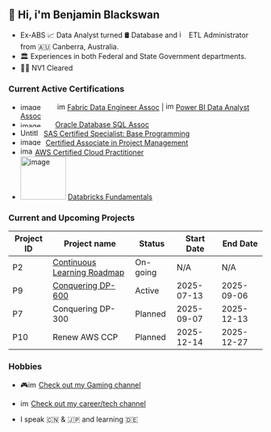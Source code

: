 ## 👋 Hi, i'm Benjamin Blackswan

* Ex-ABS 📈 Data Analyst turned 🛢 Database and <img width="15" height="15" alt="image" src="https://github.com/user-attachments/assets/327867b8-3609-43d7-b7a4-bc992534730b" />
ETL Administrator from 🇦🇺 Canberra, Australia.
* 🏛 Experiences in both Federal and State Government departments.
* 🕵🏻 NV1 Cleared

### Current Active Certifications
* <img width="69" height="14" alt="image" src="https://github.com/user-attachments/assets/e6b6814e-1efd-4e03-96f9-29db0f063567" /> <img width="16" height="15" alt="image" src="https://github.com/user-attachments/assets/9c71cdb3-364e-4ede-ac00-3b0d55dc9c2a" /> [Fabric Data Engineer Assoc](https://learn.microsoft.com/api/credentials/share/en-us/Ben/5BD50860584A6C01?sharingId=907311E47E585488) | <img width="16" height="16" alt="image" src="https://github.com/user-attachments/assets/7e8ccfe1-704e-4b38-a1d6-2ddc4b06b6e0" />
[Power BI Data Analyst Assoc](https://learn.microsoft.com/en-us/users/ben/credentials/d9cccfa80cf0c5b6)
* <img width="65" height="11" alt="image" src="https://github.com/user-attachments/assets/f833a1d8-7c49-423b-aa71-9933af2421d4" /> [Oracle Database SQL Assoc](https://catalog-education.oracle.com/ords/certview/sharebadge?id=1CC7EDBCCAD6C783CA6AC33E19B113ED3BA1121AAC068155332CF430EB87017C)
* <img width="42" height="15" alt="Untitled" src="https://github.com/user-attachments/assets/e17f29b3-7766-4a04-9e6f-22df99560c4c" /> [SAS Certified Specialist: Base Programming](https://www.credly.com/badges/98dfa795-4036-4b30-a89f-c374e7bcebfd)
* <img width="50" height="15" alt="image" src="https://github.com/user-attachments/assets/6fc533ce-abb7-42e2-a77e-e6daedefd191" />[Certified Associate in Project Management](https://www.credly.com/badges/3975dc4e-7158-44f3-b116-bdad3b8acd9a)
* <img width="25" height="16" alt="image" src="https://github.com/user-attachments/assets/bd5c1712-a3d5-4f12-b4fc-0eed9501b628" /> [AWS Certified Cloud Practitioner](https://www.credly.com/badges/0d0ea35d-e7ce-412c-aa1b-109b5d20cfb1)
* <img width="90" height="85" alt="image" src="https://github.com/user-attachments/assets/88a6089a-4939-447f-9dd9-48da406b0b8e" /> [Databricks Fundamentals](https://credentials.databricks.com/51a82c33-0e4e-461e-8ed8-98a491a0ed34#acc.XoNmS7QR)



### Current and Upcoming Projects
|Project ID |Project name|Status|Start Date|End Date|
|---|---|---|---|---|
|P2|[Continuous Learning Roadmap](https://github.com/users/benjaminblackswan/projects/2/views/1?sortedBy%5Bdirection%5D=asc&sortedBy%5BcolumnId%5D=206960094)|On-going|N/A|N/A|
|P9|[Conquering DP-600](https://github.com/users/benjaminblackswan/projects/9/views/2?pane=info)|Active|2025-07-13|2025-09-06|
|P7|Conquering DP-300|Planned|2025-09-07|2025-12-13|
|P10|Renew AWS CCP|Planned|2025-12-14|2025-12-27|




### Hobbies


* 🎮<img width="21" height="14" alt="image" src="https://github.com/user-attachments/assets/6add530b-5103-400d-9af1-426836080ec3" />[Check out my Gaming channel](https://www.youtube.com/@ben_game/videos)


* <img width="21" height="14" alt="image" src="https://github.com/user-attachments/assets/6add530b-5103-400d-9af1-426836080ec3" />[Check out my career/tech channel](https://www.youtube.com/@benjaminblackswan/videos)


* I speak 🇨🇳 & 🇯🇵 and learning 🇩🇪
